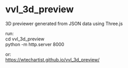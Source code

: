 # vvl_3d_preview
3D previewer generated from JSON data using Three.js

run:  
cd vvl_3d_preview  
python -m http.server 8000

or:  
https://wtechartist.github.io/vvl_3d_preview/
